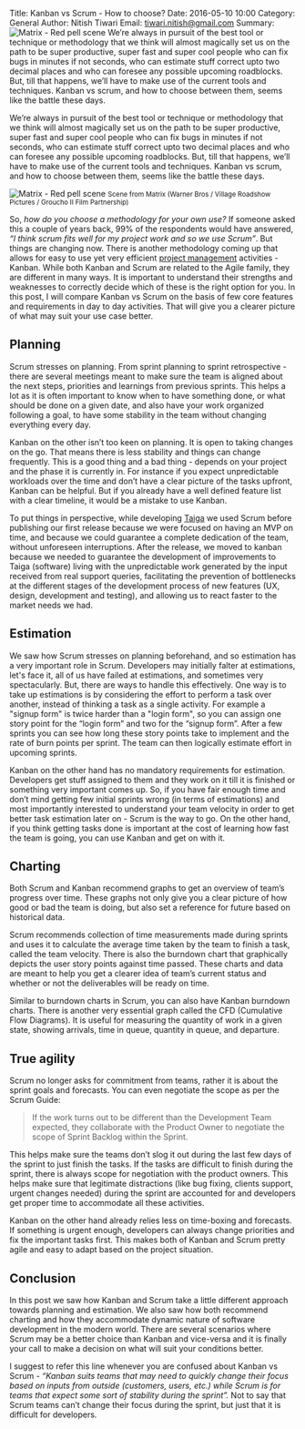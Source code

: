 Title: Kanban vs Scrum - How to choose?
Date: 2016-05-10 10:00
Category: General
Author: Nitish Tiwari
Email: tiwari.nitish@gmail.com
Summary: ![Matrix - Red pell scene ]({filename}/images/2016-05-10_kanban_and_scrum_when_to_use_what/matrix-red-pill.jpg) We’re always in pursuit of the best tool or technique or methodology that we think will almost magically set us on the path to be super productive, super fast and super cool people who can fix bugs in minutes if not seconds, who can estimate stuff correct upto two decimal places and who can foresee any possible upcoming roadblocks. But, till that happens, we’ll have to make use of the current tools and techniques. Kanban vs scrum, and how to choose between them, seems like the battle these days.


We’re always in pursuit of the best tool or technique or methodology that we think will almost magically set us on the path to be super productive, super fast and super cool people who can fix bugs in minutes if not seconds, who can estimate stuff correct upto two decimal places and who can foresee any possible upcoming roadblocks. But, till that happens, we’ll have to make use of the current tools and techniques. Kanban vs scrum, and how to choose between them, seems like the battle these days.


![Matrix - Red pell scene ]({filename}/images/2016-05-10_kanban_and_scrum_when_to_use_what/matrix-red-pill.jpg)
<small>Scene from Matrix (Warner Bros / Village Roadshow Pictures / Groucho II Film Partnership)</small>

So, *how do you choose a methodology for your own use?* If someone asked this a couple of years back, 99% of the respondents would have answered, *“I think scrum fits well for my project work and so we use Scrum”*. But things are changing now. There is another methodology coming up that allows for easy to use yet very efficient [project management](https://taiga.io/?utm_source=taiga-blog) activities - Kanban. While both Kanban and Scrum are related to the Agile family, they are different in many ways. It is important to understand their strengths and weaknesses to correctly decide which of these is the right option for you. In this post, I will compare Kanban vs Scrum on the basis of few core features and requirements in day to day activities. That will give you a clearer picture of what may suit your use case better.


## Planning

Scrum stresses on planning. From sprint planning to sprint retrospective - there are several meetings meant to make sure the team is aligned about the next steps, priorities and learnings from previous sprints. This helps a lot as it is often important to know when to have something done, or what should be done on a given date, and also have your work organized following a goal, to have some stability in the team without changing everything every day.

Kanban on the other isn’t too keen on planning. It is open to taking changes on the go. That means there is less stability and things can change frequently. This is a good thing and a bad thing - depends on your project and the phase it is currently in. For instance if you expect unpredictable workloads over the time and don’t have a clear picture of the tasks upfront, Kanban can be helpful. But if you already have a well defined feature list with a clear timeline, it would be a mistake to use Kanban.

To put things in perspective, while developing [Taiga](https://taiga.io/?utm_source=taiga-blog) we used Scrum before publishing our first release because we were focused on having an MVP on time, and because we could guarantee a complete dedication of the team, without unforeseen interruptions. After the release, we moved to kanban because we needed to guarantee the development of improvements to Taiga (software) living with the unpredictable work generated by the input received from real support queries, facilitating the prevention of bottlenecks at the different stages of the development process of new features (UX, design, development and testing), and allowing us to react faster to the market needs we had.


## Estimation

We saw how Scrum stresses on planning beforehand, and so estimation has a very important role in Scrum. Developers may initially falter at estimations, let's face it, all of us have failed at estimations, and sometimes very spectacularly. But, there are ways to handle this effectively. One way is to take up estimations is by considering the effort to perform a task over another, instead of thinking a task as a single activity. For example a "signup form" is twice harder than a "login form", so you can assign one story point for the “login form” and two for the “signup form”. After a few sprints you can see how long these story points take to implement and the rate of burn points per sprint. The team can then logically estimate effort in upcoming sprints.

Kanban on the other hand has no mandatory requirements for estimation. Developers get stuff assigned to them and they work on it till it is finished or something very important comes up. So, if you have fair enough time and don’t mind getting few initial sprints wrong (in terms of estimations) and most importantly interested to understand your team velocity in order to get better task estimation later on - Scrum is the way to go. On the other hand, if you think getting tasks done is important at the cost of learning how fast the team is going, you can use Kanban and get on with it.


## Charting

Both Scrum and Kanban recommend graphs to get an overview of team’s progress over time. These graphs not only give you a clear picture of how good or bad the team is doing, but also set a reference for future based on historical data.

Scrum recommends collection of time measurements made during sprints and uses it to calculate the average time taken by the team to finish a task, called the team velocity. There is also the burndown chart that graphically depicts the user story points against time passed. These charts and data are meant to help you get a clearer idea of team’s current status and whether or not the deliverables will be ready on time.

Similar to burndown charts in Scrum, you can also have Kanban burndown charts. There is another very essential graph called the CFD (Cumulative Flow Diagrams). It is useful for measuring  the quantity of work in a given state, showing arrivals, time in queue, quantity in queue, and departure.


## True agility

Scrum no longer asks for commitment from teams, rather it is about the sprint goals and forecasts. You can even negotiate the scope as per the Scrum Guide:

> If the work turns out to be different than the Development Team expected, they collaborate with the Product Owner to negotiate the scope of Sprint Backlog within the Sprint.

This helps make sure the teams don’t slog it out during the last few days of the sprint to just finish the tasks. If the tasks are difficult to finish during the sprint, there is always scope for negotiation with the product owners. This helps make sure that legitimate distractions (like bug fixing, clients support, urgent changes needed) during the sprint are accounted for and developers get proper time to accommodate all these activities.

Kanban on the other hand already relies less on time-boxing and forecasts. If something is urgent enough, developers can always change priorities and fix the important tasks first. This makes both of Kanban and Scrum pretty agile and easy to adapt based on the project situation.


## Conclusion

In this post we saw how Kanban and Scrum take a little different approach towards planning and estimation. We also saw how both recommend charting and how they accommodate dynamic nature of software development in the modern world. There are several scenarios where Scrum may be a better choice than Kanban and vice-versa and it is finally your call to make a decision on what will suit your conditions better.

I suggest to refer this line whenever you are confused about Kanban vs Scrum - *“Kanban suits teams that may need to quickly change their focus based on inputs from outside (customers, users, etc.) while Scrum is for teams that expect some sort of stability during the sprint”.* Not to say that Scrum teams can’t change their focus during the sprint, but just that it is difficult for developers.

